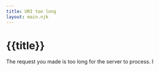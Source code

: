```yaml
---
title: URI too long
layout: main.njk
---
```


# {{title}}

The request you made is too long for the server to process.
I 

